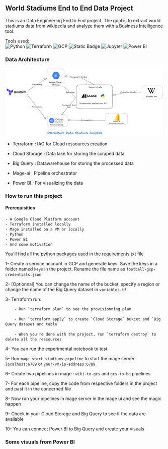 ## World Stadiums End to End Data Project

This is an Data Engineering End to End project. The goal is to extract world stadiums data from wikipedia and analyze them with a Business Intelligence tool.  

Tools used:  
![Python](https://img.shields.io/badge/python-3670A0?style=for-the-badge&logo=python&logoColor=ffdd54)
![Terraform](https://img.shields.io/badge/Terraform-7B42BC?style=for-the-badge&logo=terraform&logoColor=white)
![GCP](https://img.shields.io/badge/Google_Cloud-4285F4?style=for-the-badge&logo=google-cloud&logoColor=white)
![Static Badge](https://img.shields.io/badge/Mage-green?style=for-the-badge)
![Jupyter](https://img.shields.io/badge/jupyter-F37626.svg?style=for-the-badge&logo=jupyter&logoColor=white)
![Power BI](https://img.shields.io/badge/PowerBI-F2C811?style=for-the-badge&logo=Power%20BI&logoColor=white)
<!-- -- Tools : Terraform, Python, Mage, Cloud Storage, Big Query and Power BI  
-- Extract data from Wikipedia with Python  
-- Transform with Python  
-- Load data to Big Query   -->
### Data Architecture
![](./media/Data-Stack-Stadium.png)


- Terraform : IAC for Cloud ressources creation

- Cloud Storage : Data lake for storing the scraped data

- Big Query : Datawarehouse for storing the processed data

- Mage-ai : Pipeline orchestrator

- Power BI : For visualizing the data


### How to run this project
#### Prerequisities
    - A Google Cloud Platform account  
    - Terraform installed locally  
    - Mage installed on a VM or locally  
    - Python
    - Power BI
    - And some motivation  

You'll find all the python packages used in the requirements.txt file

1- Create a service account in GCP and generate keys. Save the keys in a folder named `keys` in the project. Rename the file name as `football-gcp-credentials.json`  

2- [Optionnal] You can change the name of the bucket, specify a region or change the name of the Big Query dataset  in `variables.tf`  

3- Terraform run:  

        - Run `terraform plan` to see the provisionning plan   

        - Run `terraform apply` to create `Cloud Storage` bukcet and `Big Query dataset and table` 

        - When you're done with the project, run `terraform destroy` to delete all the ressources  

4- You can run the experimental notebook to test  

5- Run `mage start stadiums-pipeline` to start the mage server `localhost:6789` or `your-vm-ip-address:6789` 

6- Create two pipelines in mage : `wiki-to-gcs` and `gcs-to-bq` pipelines

7- For each pipeline, copy the code from respective folders in the project and past it in the concerned file

8- Now run your pipelines in mage server in the mage ui and see the magic happen

9- Check in your Cloud Storage and Big Query to see if the data are available

10- You can connect Power BI to Big Query and create your visuals

### Some visuals from Power BI


<!-- SQL Queries :   
-- top 5 stadiums by capacity --  
-- average capacity by region --  
-- count of stadiums in each country--  
-- stadium ranking within each region--  
-- top 3 stadium ranking within each region--  
-- stadiums with capacity above average --  
-- stadiums with the closest capacity to regional median--   -->
